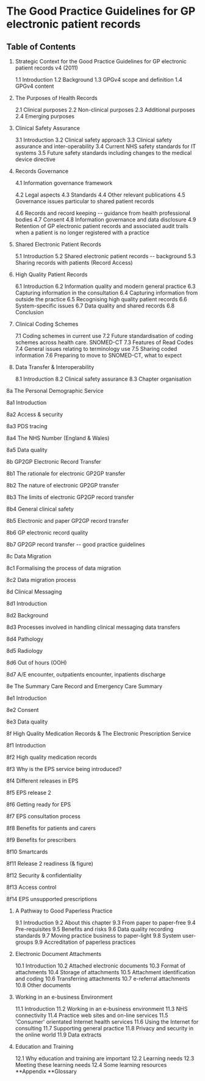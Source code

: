 # The Good Practice Guidelines for GP electronic patient records

## Table of Contents

1. Strategic Context for the Good Practice Guidelines for GP
    electronic patient records v4 (2011)

    1.1 Introduction
    1.2 Background
    1.3 GPGv4 scope and definition
    1.4 GPGv4 content

1. The Purposes of Health Records

    2.1 Clinical purposes
    2.2 Non-clinical purposes
    2.3 Additional purposes
    2.4 Emerging purposes

1. Clinical Safety Assurance

    3.1 Introduction
    3.2 Clinical safety approach
    3.3 Clinical safety assurance and inter-operability
    3.4 Current NHS safety standards for IT systems
    3.5 Future safety standards including changes to the medical device
    directive

1. Records Governance

    4.1 Information governance framework

    4.2 Legal aspects
    4.3 Standards
    4.4 Other relevant publications
    4.5 Governance issues particular to shared patient records

    4.6 Records and record keeping -- guidance from health professional bodies
    4.7 Consent
    4.8 Information governance and data disclosure
    4.9 Retention of GP electronic patient records and associated audit
    trails
    when a patient is no longer registered with a practice

1. Shared Electronic Patient Records

    5.1 Introduction
    5.2 Shared electronic patient records -- background
    5.3 Sharing records with patients (Record Access)

1. High Quality Patient Records

    6.1 Introduction
    6.2 Information quality and modern general practice
    6.3 Capturing information in the consultation
    6.4 Capturing information from outside the practice
    6.5 Recognising high quality patient records
    6.6 System-specific issues
    6.7 Data quality and shared records
    6.8 Conclusion

1. Clinical Coding Schemes

    7.1 Coding schemes in current use
    7.2 Future standardisation of coding schemes across health care.
    SNOMED-CT
    7.3 Features of Read Codes
    7.4 General issues relating to terminology use
    7.5 Sharing coded information
    7.6 Preparing to move to SNOMED-CT, what to expect

1. Data Transfer & Interoperability

    8.1 Introduction
    8.2 Clinical safety assurance
    8.3 Chapter organisation

8a The Personal Demographic Service

8a1 Introduction

8a2 Access & security

8a3 PDS tracing

8a4 The NHS Number (England & Wales)

8a5 Data quality

8b GP2GP Electronic Record Transfer

8b1 The rationale for electronic GP2GP transfer

8b2 The nature of electronic GP2GP transfer

8b3 The limits of electronic GP2GP record transfer

8b4 General clinical safety

8b5 Electronic and paper GP2GP record transfer

8b6 GP electronic record quality

8b7 GP2GP record transfer -- good practice guidelines

8c Data Migration

8c1 Formalising the process of data migration

8c2 Data migration process

8d Clinical Messaging

8d1 Introduction

8d2 Background

8d3 Processes involved in handling clinical messaging data transfers

8d4 Pathology

8d5 Radiology

8d6 Out of hours (OOH)

8d7 A/E encounter, outpatients encounter, inpatients discharge

8e The Summary Care Record and Emergency Care Summary

8e1 Introduction

8e2 Consent

8e3 Data quality

8f High Quality Medication Records & The Electronic Prescription
Service

8f1 Introduction

8f2 High quality medication records

8f3 Why is the EPS service being introduced?

8f4 Different releases in EPS

8f5 EPS release 2

8f6 Getting ready for EPS

8f7 EPS consultation process

8f8 Benefits for patients and carers

8f9 Benefits for prescribers

8f10 Smartcards

8f11 Release 2 readiness (& figure)

8f12 Security & confidentiality

8f13 Access control

8f14 EPS unsupported prescriptions

1. A Pathway to Good Paperless Practice

    9.1 Introduction
    9.2 About this chapter
    9.3 From paper to paper-free
    9.4 Pre-requisites
    9.5 Benefits and risks
    9.6 Data quality recording standards
    9.7 Moving practice business to paper-light
    9.8 System user-groups
    9.9 Accreditation of paperless practices

1. Electronic Document Attachments

    10.1 Introduction
    10.2 Attached electronic documents
    10.3 Format of attachments
    10.4 Storage of attachments
    10.5 Attachment identification and coding
    10.6 Transferring attachments
    10.7 e-referral attachments
    10.8 Other documents

1. Working in an e-business Environment

    11.1 Introduction
    11.2 Working in an e-business environment
    11.3 NHS connectivity
    11.4 Practice web sites and on-line services
    11.5 'Consumer' orientated Internet health services
    11.6 Using the Internet for consulting
    11.7 Supporting general practice
    11.8 Privacy and security in the online world
    11.9 Data extracts

1. Education and Training

    12.1 Why education and training are important
    12.2 Learning needs
    12.3 Meeting these learning needs
    12.4 Some learning resources
    **Appendix
    **Glossary
